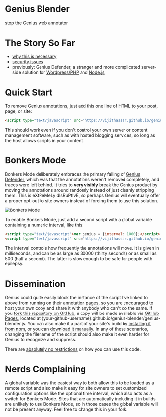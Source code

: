 # Genius Blender

stop the Genius web annotator

# The Story So Far
- [why this is necessary](http://www.vijithassar.com/2641/how-to-block-genius-annotations)
- [security issues](http://www.theverge.com/2016/5/25/11505454/news-genius-annotate-the-web-content-security-policy-vulnerability)
- previously: Genius Defender, a stranger and more complicated server-side solution for [Wordpress/PHP](https://github.com/vijithassar/genius-defender) and [Node.js](https://github.com/vijithassar/genius-defender-js)

# Quick Start

To remove Genius annotations, just add this one line of HTML to your post, page, or site:

```html
<script type="text/javascript" src="https://vijithassar.github.io/genius-blender/genius-blender.js"></script>
```

This should work even if you don't control your own server or content management software, such as with hosted blogging services, so long as the host allows scripts in your content.

# Bonkers Mode

Bonkers Mode deliberately embraces the primary failing of [Genius Defender](https://github.com/vijithassar/genius-defender), which was that the annotations weren't removed completely, and traces were left behind. It tries to **very visibly** break the Genius product by moving the annotations around randomly instead of just cleanly stripping them. This is eXtReMeLy dIsRuPtIvE, so perhaps Genius will eventually offer a proper opt-out to site owners instead of forcing them to use this solution.

![Bonkers Mode](https://cloud.githubusercontent.com/assets/3488572/14799431/73bfc0c8-0b0a-11e6-9418-68b7fce20362.gif)

To enable Bonkers Mode, just add a second script with a global variable containing a numeric interval, like this:

```html
<script type="text/javascript">var genius = {interval: 1000};</script>
<script type="text/javascript" src="https://vijithassar.github.io/genius-blender/genius-blender.js"></script>
```

The interval controls how frequently the annotations will move. It is given in milliseconds, and can be as large as 30000 (thirty seconds) or as small as 500 (half a second). The latter is slow enough to be safe for people with epilepsy.

# Dissemination

Genius could quite easily block the instance of the script I've linked to above from running on their annotation pages, so you are encouraged to host your own copy and share it with anybody who can't do the same. If you [fork this repository on GitHub](#fork-destination-box), a copy will be made available via [GitHub Pages](https://pages.github.com/), located at {your-github-username}.github.io/genius-blender/genius-blender.js. You can also make it a part of your site's build by [installing it from npm](http://www.npmjs.com/package/genius-blender), or you can [download it manually](./genius-blender.js). In any of these scenarios, changing the filename of the script should also make it even harder for Genius to recognize and suppress.

There are [absolutely no restrictions](LICENSE) on how you can use this code.

# Nerds Complaining

A global variable was the easiest way to both allow this to be loaded as a remote script and also make it easy for site owners to set customized configuration options like the optional time interval, which also acts as a switch for Bonkers Mode. Sites that are automatically including it in builds are unlikely to use Bonkers Mode, so in those cases the global variable will not be present anyway. Feel free to change this in your fork.
